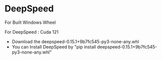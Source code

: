 # DeepSpeed
For Built Windows Wheel

For DeepSpeed : Cuda 121

- Download the deepspeed-0.15.1+9b7fc545-py3-none-any.whl
- You can Install DeepSpeed by "pip install deepspeed-0.15.1+9b7fc545-py3-none-any.whl"
  
